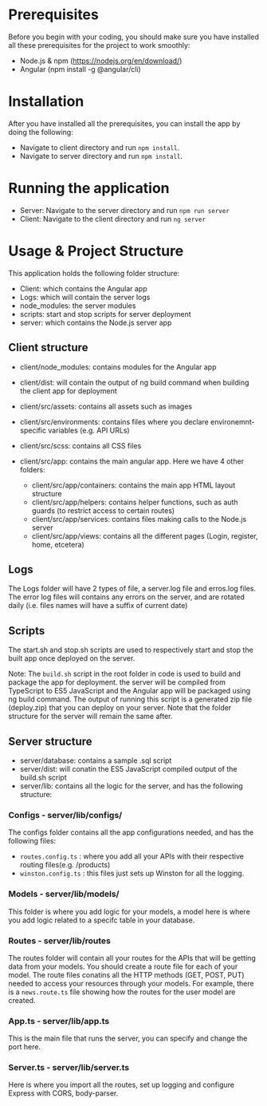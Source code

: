 
# Prerequisites

Before you begin with your coding, you should make sure you have installed all these prerequisites for the project to work smoothly:

- Node.js & npm (https://nodejs.org/en/download/)
- Angular (npm install -g @angular/cli)

# Installation

After you have installed all the prerequisites, you can install the app by doing the following:

- Navigate to client directory and run `npm install`.
- Navigate to server directory and run `npm install`.

# Running the application

- Server: Navigate to the server directory and run `npm run server`
- Client: Navigate to the client directory and run `ng server`

# Usage & Project Structure

This application holds the following folder structure:

- Client: which contains the Angular app
- Logs: which will contain the server logs
- node_modules: the server modules
- scripts: start and stop scripts for server deployment
- server: which contains the Node.js server app

## Client structure

- client/node_modules: contains modules for the Angular app
- client/dist: will contain the output of ng build command when building the client app for deployment
- client/src/assets: contains all assets such as images
- client/src/environments: contains files where you declare environemnt-specific variables (e.g. API URLs)
- client/src/scss: contains all CSS files
- client/src/app: contains the main angular app. Here we have 4 other folders:

    * client/src/app/containers: contains the main app HTML layout structure
    * client/src/app/helpers: contains helper functions, such as auth guards (to restrict access to certain routes)
    * client/src/app/services: contains files making calls to the Node.js server
    * client/src/app/views: contains all the different pages (Login, register, home, etcetera)

## Logs

The Logs folder will have 2 types of file, a server.log file and erros.log files. The error log files will contains any errors on the server, and are rotated daily (i.e. files names will have a suffix of current date)

## Scripts

The start.sh and stop.sh scripts are used to respectively start and stop the built app once deployed on the server.

Note: The `build.sh` script in the root folder in code is used to build and package the app for deployment. the server will be compiled from TypeScript to ES5 JavaScript and the Angular app will be packaged using ng build command. The output of running this script is a generated zip file (deploy.zip) that you can deploy on your server. Note that the folder structure for the server will remain the same after.

## Server structure

- server/database: contains a sample .sql script
- server/dist: will conatin the ES5 JavaScript compiled output of the build.sh script
- server/lib: contains all the logic for the server, and has the following structure:

### Configs - server/lib/configs/

The configs folder contains all the app configurations needed, and has the following files:

- `routes.config.ts` : where you add all your APIs with their respective routing files(e.g. /products)
- `winston.config.ts` : this files just sets up Winston for all the logging.

### Models - server/lib/models/

This folder is where you add logic for your models, a model here is where you add logic related to a specifc table in your database.

### Routes - server/lib/routes

The routes folder will contain all your routes for the APIs that will be getting data from your models. You should create a route file for each of your model. The route files conatins all the HTTP methods (GET, POST, PUT) needed to access your resources through your models.
For example, there is a `news.route.ts` file showing how the routes for the user model are created.

### App.ts - server/lib/app.ts

This is the main file that runs the server, you can specify and change the port here.

### Server.ts - server/lib/server.ts

Here is where you import all the routes, set up logging and configure Express with CORS, body-parser.
